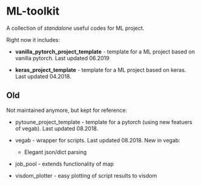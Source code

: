 # ML-toolkit

A collection of *standalone* useful codes for ML project. 

Right now it includes:

* **vanilla_pytorch_project_template** - template for a ML project based on vanilla pytorch. Last updated 06.2019

* **keras_project_template** - template for a ML project based on keras. Last updated 04.2018.

## Old 

Not maintained anymore, but kept for reference:

* pytoune_project_template - template for a pytorch (using new featuers of vegab). Last updated 08.2018.

* vegab - wrapper for scripts. Last updated 08.2018. New in vegab:

    - Elegant json/dict parsing

* job_pool - extends functionality of map

* visdom_plotter - easy plotting of script results to visdom
